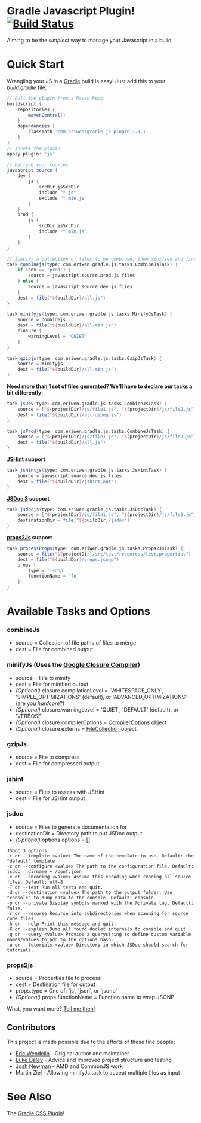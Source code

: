 # Gradle Javascript Plugin! [![Build Status](https://secure.travis-ci.org/eriwen/gradle-js-plugin.png)](http://travis-ci.org/eriwen/gradle-js-plugin)
Aiming to be the *simplest* way to manage your Javascript in a build.

# Quick Start
Wrangling your JS in a [Gradle](http://gradle.org) build is easy! Just add this to your *build.gradle* file:

```groovy
// Pull the plugin from a Maven Repo
buildscript {
    repositories {
        mavenCentral()
    }
    dependencies {
        classpath 'com.eriwen:gradle-js-plugin:1.3.1'
    }
}
// Invoke the plugin
apply plugin: 'js'

// Declare your sources
javascript.source {
    dev {
        js {
            srcDir jsSrcDir
            include "*.js"
            exclude "*.min.js"
        }
    }
    prod {
        js {
            srcDir jsSrcDir
            include "*.min.js"
        }
    }
}

// Specify a collection of files to be combined, then minified and finally GZip compressed.
task combinejs(type: com.eriwen.gradle.js.tasks.CombineJsTask) {
    if (env == 'prod') {
        source = javascript.source.prod.js.files
    } else {
        source = javascript.source.dev.js.files
    }
    dest = file("${buildDir}/all.js")
}

task minifyjs(type: com.eriwen.gradle.js.tasks.MinifyJsTask) {
    source = combinejs
    dest = file("${buildDir}/all-min.js")
    closure {
        warningLevel = 'QUIET'
    }
}

task gzipjs(type: com.eriwen.gradle.js.tasks.GzipJsTask) {
    source = minifyjs
    dest = file("${buildDir}/all-min.js")
}
```

**Need more than 1 set of files generated? We'll have to declare our tasks a bit differently:**

```groovy
task jsDev(type: com.eriwen.gradle.js.tasks.CombineJsTask) {
    source = ["${projectDir}/js/file1.js", "${projectDir}/js/file2.js"]
    dest = file("${buildDir}/all-debug.js")
}

task jsProd(type: com.eriwen.gradle.js.tasks.CombineJsTask) {
    source = ["${projectDir}/js/file1.js", "${projectDir}/js/file2.js"]
    dest = file("${buildDir}/all.js")
}
```

**[JSHint](http://jshint.com) support**
```groovy
task jshintjs(type: com.eriwen.gradle.js.tasks.JsHintTask) {
    source = javascript.source.dev.js.files
    dest = file("${buildDir}/jshint.out")
}
```

**[JSDoc 3](https://github.com/jsdoc3/jsdoc) support**
```groovy
task jsdocjs(type: com.eriwen.gradle.js.tasks.JsDocTask) {
    source = ["${projectDir}/js/file1.js", "${projectDir}/js/file2.js"]
    destinationDir = file("${buildDir}/jsdoc")
}
```

**[props2Js](https://github.com/nzakas/props2js) support**
```groovy
task processProps(type: com.eriwen.gradle.js.tasks.Props2JsTask) {
    source = file("${projectDir}/src/test/resources/test.properties")
    dest = file("${buildDir}/props.jsonp")
    props {
        type = 'jsonp'
        functionName = 'fn'
    }
}
```

# Available Tasks and Options
### combineJs ###
- source = Collection of file paths of files to merge
- dest = File for combined output

### minifyJs (Uses the [Google Closure Compiler](http://code.google.com/closure/compiler/)) ###
- source = File to minify
- dest = File for minified output
- *(Optional)* closure.compilationLevel = 'WHITESPACE_ONLY', 'SIMPLE_OPTIMIZATIONS' (default), or 'ADVANCED_OPTIMIZATIONS' (are you *hardcore*?)
- *(Optional)* closure.warningLevel = 'QUIET', 'DEFAULT' (default), or 'VERBOSE'
- *(Optional)* closure.compilerOptions = [CompilerOptions](http://code.google.com/p/closure-compiler/source/browse/trunk/src/com/google/javascript/jscomp/CompilerOptions.java?r=1918) object
- *(Optional)* closure.externs = [FileCollection](http://gradle.org/docs/current/javadoc/org/gradle/api/file/FileCollection.html) object

### gzipJs ###
- source = File to compress
- dest = File for compressed output

### jshint ###
- source = Files to assess with JSHint
- dest = File for JSHint output

### jsdoc ###
- source = Files to generate documentation for
- destinationDir = Directory path to put JSDoc output
- *(Optional)* options.options = []

```
JSDoc 3 options:
-t or --template <value> The name of the template to use. Default: the "default" template
-c or --configure <value> The path to the configuration file. Default: jsdoc __dirname + /conf.json
-e or --encoding <value> Assume this encoding when reading all source files. Default: utf-8
-T or --test Run all tests and quit.
-d or --destination <value> The path to the output folder. Use "console" to dump data to the console. Default: console
-p or --private Display symbols marked with the @private tag. Default: false.
-r or --recurse Recurse into subdirectories when scanning for source code files.
-h or --help Print this message and quit.
-X or --explain Dump all found doclet internals to console and quit.
-q or --query <value> Provide a querystring to define custom variable names/values to add to the options hash.
-u or --tutorials <value> Directory in which JSDoc should search for tutorials.
```

### props2js ###
- source = Properties file to process
- dest = Destination file for output
- props.type = One of: 'js', 'json', or 'jsonp'
- *(Optional)* props.functionName = Function name to wrap JSONP

What, you want more? [Tell me then!](https://github.com/eriwen/gradle-js-plugin/issues)

## Contributors
This project is made possible due to the efforts of these fine people:

* [Eric Wendelin](http://eriwen.com) - Original author and maintainer
* [Luke Daley](https://github.com/alkemist) - Advice and improved project structure and testing
* [Josh Newman](https://github.com/jnewman) - AMD and CommonJS work
* Martin Ziel - Allowing minifyJs task to accept multiple files as input

# See Also #
The [Gradle CSS Plugin](https://github.com/eriwen/gradle-css-plugin)!
